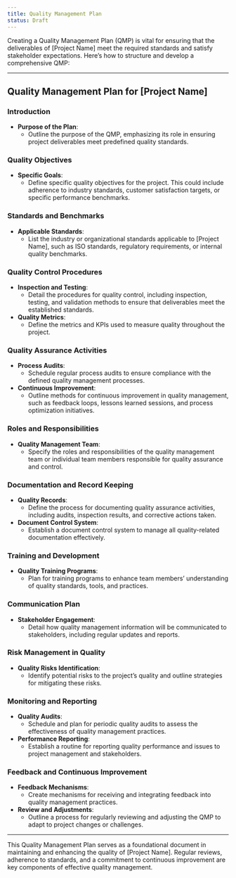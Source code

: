 ```yaml
---
title: Quality Management Plan
status: Draft
---
```


Creating a Quality Management Plan (QMP) is vital for ensuring that the deliverables of [Project Name] meet the required standards and satisfy stakeholder expectations. Here’s how to structure and develop a comprehensive QMP:

---

## Quality Management Plan for [Project Name]

### Introduction
- **Purpose of the Plan**:
  - Outline the purpose of the QMP, emphasizing its role in ensuring project deliverables meet predefined quality standards.

### Quality Objectives
- **Specific Goals**:
  - Define specific quality objectives for the project. This could include adherence to industry standards, customer satisfaction targets, or specific performance benchmarks.

### Standards and Benchmarks
- **Applicable Standards**:
  - List the industry or organizational standards applicable to [Project Name], such as ISO standards, regulatory requirements, or internal quality benchmarks.

### Quality Control Procedures
- **Inspection and Testing**:
  - Detail the procedures for quality control, including inspection, testing, and validation methods to ensure that deliverables meet the established standards.
- **Quality Metrics**:
  - Define the metrics and KPIs used to measure quality throughout the project.

### Quality Assurance Activities
- **Process Audits**:
  - Schedule regular process audits to ensure compliance with the defined quality management processes.
- **Continuous Improvement**:
  - Outline methods for continuous improvement in quality management, such as feedback loops, lessons learned sessions, and process optimization initiatives.

### Roles and Responsibilities
- **Quality Management Team**:
  - Specify the roles and responsibilities of the quality management team or individual team members responsible for quality assurance and control.

### Documentation and Record Keeping
- **Quality Records**:
  - Define the process for documenting quality assurance activities, including audits, inspection results, and corrective actions taken.
- **Document Control System**:
  - Establish a document control system to manage all quality-related documentation effectively.

### Training and Development
- **Quality Training Programs**:
  - Plan for training programs to enhance team members’ understanding of quality standards, tools, and practices.

### Communication Plan
- **Stakeholder Engagement**:
  - Detail how quality management information will be communicated to stakeholders, including regular updates and reports.

### Risk Management in Quality
- **Quality Risks Identification**:
  - Identify potential risks to the project’s quality and outline strategies for mitigating these risks.

### Monitoring and Reporting
- **Quality Audits**:
  - Schedule and plan for periodic quality audits to assess the effectiveness of quality management practices.
- **Performance Reporting**:
  - Establish a routine for reporting quality performance and issues to project management and stakeholders.

### Feedback and Continuous Improvement
- **Feedback Mechanisms**:
  - Create mechanisms for receiving and integrating feedback into quality management practices.
- **Review and Adjustments**:
  - Outline a process for regularly reviewing and adjusting the QMP to adapt to project changes or challenges.

---

This Quality Management Plan serves as a foundational document in maintaining and enhancing the quality of [Project Name]. Regular reviews, adherence to standards, and a commitment to continuous improvement are key components of effective quality management.